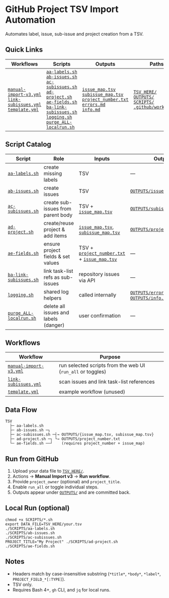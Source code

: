 # GitHub Project TSV Import Automation

Automates label, issue, sub-issue and project creation from a TSV.

## Quick Links
 
| Workflows | Scripts | Outputs | Paths |
| --- | --- | --- | --- |
| [`manual-import-v3.yml`](.github/workflows/manual-import-v3.yml)<br>[`link-subissues.yml`](.github/workflows/link-subissues.yml)<br>[`template.yml`](.github/workflows/template.yml) | [`aa-labels.sh`](SCRIPTS/aa-labels.sh)<br>[`ab-issues.sh`](SCRIPTS/ab-issues.sh)<br>[`ac-subissues.sh`](SCRIPTS/ac-subissues.sh)<br>[`ad-project.sh`](SCRIPTS/ad-project.sh)<br>[`ae-fields.sh`](SCRIPTS/ae-fields.sh)<br>[`ba-link-subissues.sh`](SCRIPTS/ba-link-subissues.sh)<br>[`logging.sh`](SCRIPTS/logging.sh)<br>[`purge_ALL-localrun.sh`](SCRIPTS/purge_ALL-localrun.sh) | [`issue_map.tsv`](OUTPUTS/issue_map.tsv)<br>[`subissue_map.tsv`](OUTPUTS/subissue_map.tsv)<br>[`project_number.txt`](OUTPUTS/project_number.txt)<br>[`errors.md`](OUTPUTS/errors.md)<br>[`info.md`](OUTPUTS/info.md) | [`TSV_HERE/`](TSV_HERE/)<br>[`OUTPUTS/`](OUTPUTS/)<br>[`SCRIPTS/`](SCRIPTS/)<br>[`.github/workflows/`](.github/workflows/) |

## Script Catalog
| Script | Role | Inputs | Outputs |
|---|---|---|---|
| [`aa-labels.sh`](SCRIPTS/aa-labels.sh) | create missing labels | TSV | — |
| [`ab-issues.sh`](SCRIPTS/ab-issues.sh) | create issues | TSV | [`OUTPUTS/issue_map.tsv`](OUTPUTS/issue_map.tsv) |
| [`ac-subissues.sh`](SCRIPTS/ac-subissues.sh) | create sub-issues from parent body | TSV + [`issue_map.tsv`](OUTPUTS/issue_map.tsv) | [`OUTPUTS/subissue_map.tsv`](OUTPUTS/subissue_map.tsv) |
| [`ad-project.sh`](SCRIPTS/ad-project.sh) | create/reuse project & add items | [`issue_map.tsv`](OUTPUTS/issue_map.tsv), [`subissue_map.tsv`](OUTPUTS/subissue_map.tsv) | [`OUTPUTS/project_number.txt`](OUTPUTS/project_number.txt) |
| [`ae-fields.sh`](SCRIPTS/ae-fields.sh) | ensure project fields & set values | TSV + [`project_number.txt`](OUTPUTS/project_number.txt) + [`issue_map.tsv`](OUTPUTS/issue_map.tsv) | — |
| [`ba-link-subissues.sh`](SCRIPTS/ba-link-subissues.sh) | link task-list refs as sub-issues | repository issues via API | — |
| [`logging.sh`](SCRIPTS/logging.sh) | shared log helpers | called internally | [`OUTPUTS/errors.md`](OUTPUTS/errors.md), [`OUTPUTS/info.md`](OUTPUTS/info.md) |
| [`purge_ALL-localrun.sh`](SCRIPTS/purge_ALL-localrun.sh) | delete all issues and labels (danger) | user confirmation | — |

## Workflows
| Workflow | Purpose |
|---|---|
| [`manual-import-v3.yml`](.github/workflows/manual-import-v3.yml) | run selected scripts from the web UI (`run_all` or toggles) |
| [`link-subissues.yml`](.github/workflows/link-subissues.yml) | scan issues and link task-list references |
| [`template.yml`](.github/workflows/template.yml) | example workflow (unused) |

## Data Flow
```
TSV
  ├─ aa-labels.sh
  ├─ ab-issues.sh ─┐
  ├─ ac-subissues.sh ─┤→ OUTPUTS/{issue_map.tsv, subissue_map.tsv}
  ├─ ad-project.sh ─┐ └→ OUTPUTS/project_number.txt
  └─ ae-fields.sh ──┘    (requires project_number + issue_map)
```

## Run from GitHub
1. Upload your data file to [`TSV_HERE/`](TSV_HERE/).
2. Actions → **Manual Import v3** → **Run workflow**.
3. Provide `project_owner` (optional) and `project_title`.
4. Enable `run_all` or toggle individual steps.
5. Outputs appear under [`OUTPUTS/`](OUTPUTS/) and are committed back.

## Local Run (optional)
```
chmod +x SCRIPTS/*.sh
export DATA_FILE=TSV_HERE/your.tsv
./SCRIPTS/aa-labels.sh
./SCRIPTS/ab-issues.sh
./SCRIPTS/ac-subissues.sh
PROJECT_TITLE="My Project" ./SCRIPTS/ad-project.sh
./SCRIPTS/ae-fields.sh
```

## Notes
- Headers match by case-insensitive substring (`*title*`, `*body*`, `*label*`, `PROJECT_FIELD_*[:TYPE]`).
- TSV only.
- Requires Bash 4+, `gh` CLI, and `jq` for local runs.
